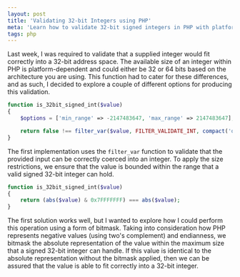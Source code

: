 ```yaml
---
layout: post
title: 'Validating 32-bit Integers using PHP'
meta: 'Learn how to validate 32-bit signed integers in PHP with platform-agnostic methods, including filter_var and bitmasking techniques.'
tags: php
---
```


Last week, I was required to validate that a supplied integer would fit correctly into a 32-bit address space.
The available size of an integer within PHP is platform-dependent and could either be 32 or 64 bits based on the architecture you are using.
This function had to cater for these differences, and as such, I decided to explore a couple of different options for producing this validation.

<!--more-->

```php
function is_32bit_signed_int($value)
{
    $options = ['min_range' => -2147483647, 'max_range' => 2147483647];

    return false !== filter_var($value, FILTER_VALIDATE_INT, compact('options'));
}
```

The first implementation uses the `filter_var` function to validate that the provided input can be correctly coerced into an integer.
To apply the size restrictions, we ensure that the value is bounded within the range that a valid signed 32-bit integer can hold.

```php
function is_32bit_signed_int($value)
{
    return (abs($value) & 0x7FFFFFFF) === abs($value);
}
```

The first solution works well, but I wanted to explore how I could perform this operation using a form of bitmask.
Taking into consideration how PHP represents negative values (using two's complement) and endianness, we bitmask the absolute representation of the value within the maximum size that a signed 32-bit integer can handle.
If this value is identical to the absolute representation without the bitmask applied, then we can be assured that the value is able to fit correctly into a 32-bit integer.
